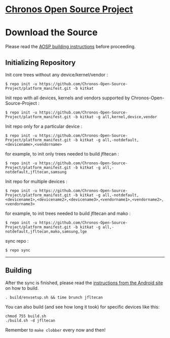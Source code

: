 [Chronos Open Source Project](http://www.infamousdevelopment.com/)
====================================


Download the Source
===================

Please read the [AOSP building instructions](http://source.android.com/source/index.html) before proceeding.

Initializing Repository
-----------------------

Init core trees without any device/kernel/vendor :

    $ repo init -u https://github.com/Chronos-Open-Source-Project/platform_manifest.git -b kitkat

Init repo with all devices, kernels and vendors supported by Chronos-Open-Source-Project :

    $ repo init -u https://github.com/Chronos-Open-Source-Project/platform_manifest.git -b kitkat -g all,kernel,device,vendor

Init repo only for a particular device :

    $ repo init -u https://github.com/Chronos-Open-Source-Project/platform_manifest.git -b kitkat -g all,-notdefault,<devicename>,<vendorname>

for example, to init only trees needed to build jfltecan :

    $ repo init -u https://github.com/Chronos-Open-Source-Project/platform_manifest.git -b kitkat -g all,-notdefault,jfltecan,samsung

Init repo for multiple devices :

    $ repo init -u https://github.com/Chronos-Open-Source-Project/platform_manifest.git -b kitkat -g all,-notdefault,<devicename1>,<devicename2>,<devicename3>,<vendorname1>,<vendorname2>,<vendorname3>

for example, to init trees needed to build jfltecan and mako :

    $ repo init -u https://github.com/Chronos-Open-Source-Project/platform_manifest.git -b kitkat -g all,-notdefault,jfltecan,mako,samsung,lge


sync repo :

    $ repo sync

***

Building
--------

After the sync is finished, please read the [instructions from the Android site](http://s.android.com/source/building.html) on how to build.

    . build/envsetup.sh && time brunch jfltecan


You can also build (and see how long it took) for specific devices like this:

    chmod 755 build.sh
    ./build.sh -d jfltecan

Remember to `make clobber` every now and then!
